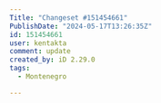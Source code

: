 ```yaml
---
Title: "Changeset #151454661"
PublishDate: "2024-05-17T13:26:35Z"
id: 151454661
user: kentakta
comment: update
created_by: iD 2.29.0
tags:
  - Montenegro

---
```


